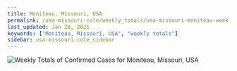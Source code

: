 ```yaml
---
title: Moniteau, Missouri, USA
permalink: /usa-missouri-cole/weekly_totals/usa-missouri-moniteau-weekly_totals.html
last_updated: Jan 28, 2021
keywords: ["Moniteau, Missouri, USA", "weekly totals"]
sidebar: usa-missouri-cole_sidebar
---
```


![Weekly Totals of Confirmed Cases for Moniteau, Missouri, USA](/covid_tracker/images/graphs/usa-missouri-moniteau-weekly_totals_graph.png)
